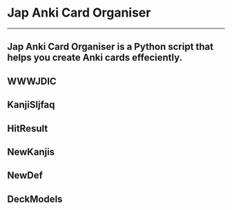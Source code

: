 # Jap Anki Card Organiser
---

**Jap Anki Card Organiser** is a Python script that helps you create Anki cards effeciently.
---

## WWWJDIC



## KanjiSljfaq

## HitResult

## NewKanjis

## NewDef

## DeckModels

